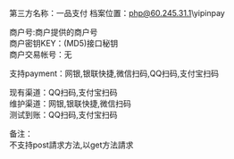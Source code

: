 第三方名称：一品支付 
档案位置：php@60.245.31.1\yipinpay  

商户号:商户提供的商户号  
商户密钥KEY：(MD5)接口秘钥  
商户交易帐号：无  
 
支持payment：网银,银联快捷,微信扫码,QQ扫码,支付宝扫码  
 
现有渠道：QQ扫码,支付宝扫码  
维护渠道：网银,银联快捷,微信扫码   
测试到账：QQ扫码,支付宝扫码  
 
备注：  
不支持post請求方法,以get方法請求  